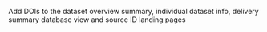 Add DOIs to the dataset overview summary, individual dataset info, delivery summary database view and source ID landing pages
